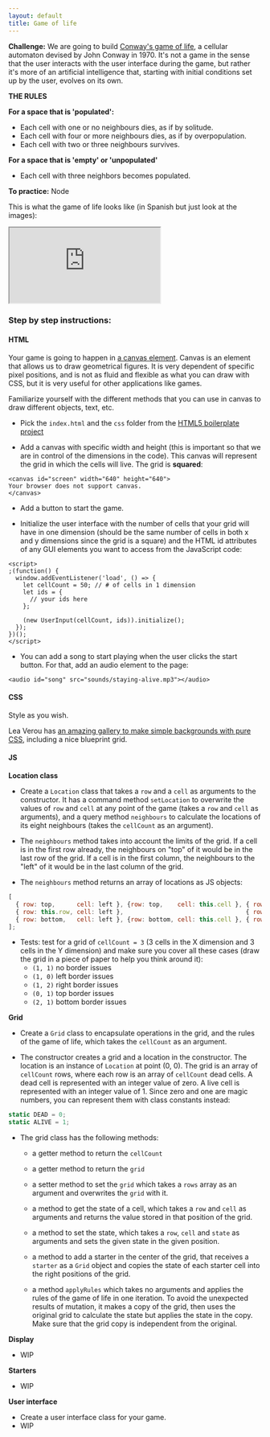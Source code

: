 ```yaml
---
layout: default
title: Game of life
---
```


**Challenge:** We are going to build [Conway's game of life](https://en.wikipedia.org/wiki/Conway%27s_Game_of_Life), a cellular automaton devised by John Conway in 1970. It's not a game in the sense that the user interacts with the user interface during the game, but rather it's more of an artificial intelligence that, starting with initial conditions set up by the user, evolves on its own.

**THE RULES**

**For a space that is 'populated':**
* Each cell with one or no neighbours dies, as if by solitude.
* Each cell with four or more neighbours dies, as if by overpopulation.
* Each cell with two or three neighbours survives.

**For a space that is 'empty' or 'unpopulated'**
* Each cell with three neighbors becomes populated.

**To practice:** Node

This is what the game of life looks like (in Spanish but just look at the images):

<iframe class="youtube" src="https://www.youtube.com/embed/omMcrvVGTMs" allow="accelerometer; autoplay; encrypted-media; gyroscope; picture-in-picture" allowfullscreen></iframe>


### Step by step instructions:

#### HTML

Your game is going to happen in [a canvas element](https://developer.mozilla.org/en-US/docs/Web/API/Canvas_API). Canvas is an element that allows us to draw geometrical figures. It is very dependent of specific pixel positions, and is not as fluid and flexible as what you can draw with CSS, but it is very useful for other applications like games.

Familiarize yourself with the different methods that you can use in canvas to draw different objects, text, etc.

* Pick the `index.html` and the `css` folder from the [HTML5 boilerplate project](https://github.com/h5bp/html5-boilerplate/tree/master/dist)

* Add a canvas with specific width and height (this is important so that we are in control of the dimensions in the code). This canvas will represent the grid in which the cells will live. The grid is **squared**:

```markup
<canvas id="screen" width="640" height="640">
Your browser does not support canvas.
</canvas>
```

* Add a button to start the game.

* Initialize the user interface with the number of cells that your grid will have in one dimension (should be the same number of cells in both x and y dimensions since the grid is a square) and the HTML id attributes of any GUI elements you want to access from the JavaScript code:

```markup
<script>
;(function() {
  window.addEventListener('load', () => {
    let cellCount = 50; // # of cells in 1 dimension
    let ids = {
      // your ids here
    };

    (new UserInput(cellCount, ids)).initialize();
  });
})();
</script>
```

* You can add a song to start playing when the user clicks the start button. For that, add an audio element to the page:

```markup
<audio id="song" src="sounds/staying-alive.mp3"></audio>
```


#### CSS

Style as you wish.

Lea Verou has [an amazing gallery to make simple backgrounds with pure CSS](http://projects.verou.me/css3patterns/), including a nice blueprint grid.


#### JS

**Location class**

* Create a `Location` class that takes a `row` and a `cell` as arguments to the constructor. It has a command method `setLocation` to overwrite the values of `row` and `cell` at any point of the game (takes a `row` and `cell` as arguments), and a query method  `neighbours` to calculate the locations of its eight neighbours (takes the `cellCount` as an argument).

* The `neighbours` method takes into account the limits of the grid. If a cell is in the first row already, the neighbours on "top" of it would be in the last row of the grid. If a cell is in the first column, the neighbours to the "left" of it would be in the last column of the grid.

* The `neighbours` method returns an array of locations as JS objects:

```js
[
  { row: top,      cell: left }, {row: top,    cell: this.cell }, { row: top,      cell: right },
  { row: this.row, cell: left },                                  { row: this.row, cell: right },
  { row: bottom,   cell: left }, {row: bottom, cell: this.cell }, { row: bottom,   cell: right }
];
```

* Tests: test for a grid of `cellCount = 3` (3 cells in the X dimension and 3 cells in the Y dimension) and make sure you cover all these cases (draw the grid in a piece of paper to help you think around it):
  * `(1, 1)` no border issues
  * `(1, 0)` left border issues
  * `(1, 2)` right border issues
  * `(0, 1)` top border issues
  * `(2, 1)` bottom border issues


**Grid**

* Create a `Grid` class to encapsulate operations in the grid, and the rules of the game of life, which takes the `cellCount` as an argument.

* The constructor creates a grid and a location in the constructor. The location is an instance of `Location` at point (0, 0). The grid is an array of `cellCount` rows, where each row is an array of `cellCount` dead cells. A dead cell is represented with an integer value of zero. A live cell is represented with an integer value of 1. Since zero and one are magic numbers, you can represent them with class constants instead:

```js
static DEAD = 0;
static ALIVE = 1;
```

* The grid class has the following methods:

  * a getter method to return the `cellCount`

  * a getter method to return the `grid`

  * a setter method to set the `grid` which takes a `rows` array as an argument and overwrites the `grid` with it.

  * a method to get the state of a cell, which takes a `row` and `cell` as arguments and returns the value stored in that position of the grid.

  * a method to set the state, which takes a `row`, `cell` and `state` as arguments and sets the given state in the given position.

  * a method to add a starter in the center of the grid, that receives a `starter` as a `Grid` object and copies the state of each starter cell into the right positions of the grid.

  * a method `applyRules` which takes no arguments and applies the rules of the game of life in one iteration. To avoid the unexpected results of mutation, it makes a copy of the grid, then uses the original grid to calculate the state but applies the state in the copy. Make sure that the grid copy is independent from the original.

**Display**

* WIP

**Starters**

* WIP

**User interface**

* Create a user interface class for your game.
* WIP



<!-- https://www.youtube.com/watch?v=qPtKv9fSHZY -->
